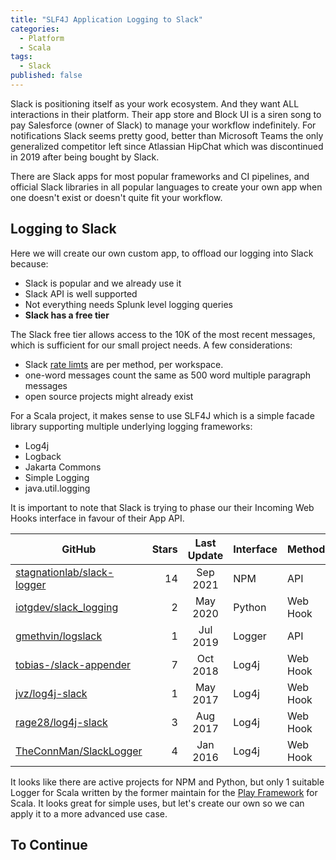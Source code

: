 ```yaml
---
title: "SLF4J Application Logging to Slack"
categories:
  - Platform
  - Scala
tags:
  - Slack
published: false
---
```


Slack is positioning itself as your work ecosystem. And they want ALL interactions in their platform.  Their app store and Block UI is a siren song to pay Salesforce (owner of Slack) to manage your workflow indefinitely. For notifications Slack seems pretty good, better than Microsoft Teams the only generalized competitor left since Atlassian HipChat which was discontinued in 2019 after being bought by Slack.

There are Slack apps for most popular frameworks and CI pipelines, and official Slack libraries in all popular languages to create your own app when one doesn't exist or doesn't quite fit your workflow.

## Logging to Slack

Here we will create our own custom app, to offload our logging into Slack because:
- Slack is popular and we already use it
- Slack API is well supported
- Not everything needs Splunk level logging queries
- **Slack has a free tier**

The Slack free tier allows access to the 10K of the most recent messages, which is sufficient for our small project needs.
A few considerations:
- Slack [rate limts](https://api.slack.com/docs/rate-limits) are per method, per workspace.
- one-word messages count the same as 500 word multiple paragraph messages
- open source projects might already exist

For a Scala project, it makes sense to use SLF4J which is a simple facade library supporting multiple underlying logging frameworks:
- Log4j
- Logback
- Jakarta Commons
- Simple Logging
- java.util.logging

It is important to note that Slack is trying to phase our their Incoming Web Hooks interface in favour of their App API.

|GitHub|Stars|Last Update|Interface|Method|
|------|----:|:---------:|---------|------|
|[stagnationlab/slack-logger](https://github.com/stagnationlab/slack-logger)|14|Sep 2021|NPM|API|
|[iotgdev/slack_logging](https://github.com/iotgdev/slack_logging)|2|May 2020|Python|Web Hook|
|[gmethvin/logslack](https://github.com/gmethvin/logslack)|1|Jul 2019|Logger|API|
|[tobias-/slack-appender](https://github.com/tobias-/slack-appender)|7|Oct 2018|Log4j|Web Hook|
|[jvz/log4j-slack](https://github.com/jvz/log4j-slack)|1|May 2017|Log4j|Web Hook|
|[rage28/log4j-slack](https://github.com/rage28/log4j2-slack)|3|Aug 2017|Log4j|Web Hook|
|[TheConnMan/SlackLogger](https://github.com/TheConnMan/SlackLogger)|4|Jan 2016|Log4j|Web Hook|

It looks like there are active projects for NPM and Python, but only 1 suitable Logger for Scala written by the former maintain for the [Play Framework](https://www.playframework.com/) for Scala. It looks great for simple uses, but let's create our own so we can apply it to a more advanced use case.

## To Continue
